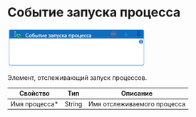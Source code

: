 # Событие запуска процесса

![](<../../../../.gitbook/assets/image (940).png>)



Элемент, отслеживающий запуск процессов.

| Свойство       | Тип    | Описание                    |
| -------------- | ------ | --------------------------- |
| Имя процесса\* | String | Имя отслеживаемого процесса |
